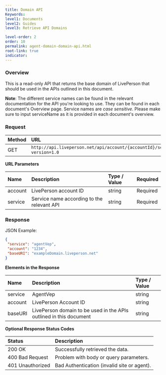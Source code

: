 ```yaml
---
title: Domain API
Keywords:
level1: Documents
level2: Guides
level3: Retrieve API Domains

level-order: 2
order: 10
permalink: agent-domain-domain-api.html
root-link: true
indicator:
---
```


### Overview

This is a read-only API that returns the base domain of LivePerson that should be used in the APIs outlined in this document.

**Note**: The different service names can be found in the relevant documentation for the API you're looking to use. They can be found in each document's Overview page. Service names are _case sensitive_. Please make sure to input serviceName as it is provided in each document's overview.

###  Request

| Method | URL |
| :--- | :--- |
| GET | ```http://api.liveperson.net/api/account/{accountId}/service/{serviceName}/baseURI.json?version=1.0``` |

**URL Parameters**

| Name | Description | Type / Value | Required |
| :--- | :--- | :--- | :--- |
| account | LivePerson account ID | string | Required |
| service | Service name according to the relevant API | string | Required |

###  Response

JSON Example:

```json
{
 "service": "agentVep",
 "account": "1234",
 "baseURI": "exampleDomain.liveperson.net"
}
```

**Elements in the Response**

| Name | Description  | Type / Value |
| :--- | :--- | :--- |
| service | AgentVep | string |
| account | LivePerson Account ID | string |
| baseURI | LivePerson domain to be used in the APIs outlined in this document | string |

**Optional Response Status Codes**

| Status | Description |
| :--- | :--- |
| 200 OK | Successfully retrieved the data. |
| 400 Bad Request | Problem with body or query parameters. |
| 401 Unauthorized | Bad Authentication (invalid site or agent). |
